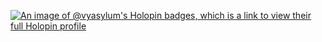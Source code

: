 [![An image of @vyasylum's Holopin badges, which is a link to view their full Holopin profile](https://holopin.me/vyasylum)](https://holopin.io/@vyasylum)
